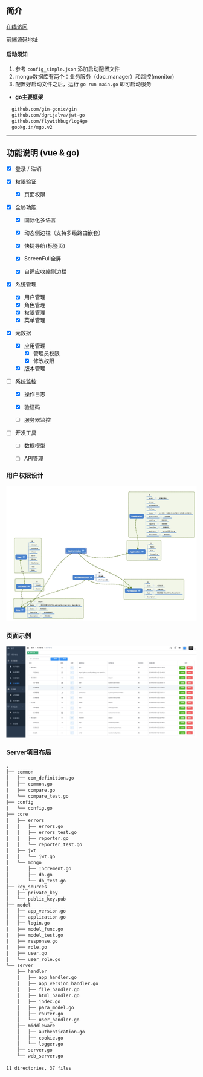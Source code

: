 
## 简介

[在线访问](https://www.flywithme.top)

[前端源码地址](https://github.com/flywithbug-vue-admin/vue-eladmin)

#### 启动须知
  1. 参考 ``` config_simple.json ``` 添加启动配置文件
  2. mongo数据库有两个：业务服务（doc_manager）和监控(monitor)
  3. 配置好启动文件之后，运行 ``` go run main.go ``` 即可启动服务

- **go主要框架** 
``` 
  github.com/gin-gonic/gin
  github.com/dgrijalva/jwt-go
  github.com/flywithbug/log4go
  gopkg.in/mgo.v2
```

-------------------------------
## 功能说明 (vue & go)
- [x] 登录 / 注销

- [x] 权限验证
  - [x] 页面权限  

- [x] 全局功能
  - [x] 国际化多语言
  - [x] 动态侧边栏（支持多级路由嵌套）
  - [x] 快捷导航(标签页)
  - [x] ScreenFull全屏
  - [x] 自适应收缩侧边栏




- [x] 系统管理
  - [x] 用户管理
  - [x] 角色管理
  - [x] 权限管理
  - [x] 菜单管理
  
- [x] 元数据 
  - [x] 应用管理
    - [x] 管理员权限
    - [x] 修改权限
  - [x] 版本管理
  
- [ ] 系统监控
  - [x] 操作日志
  - [x] 验证码
  - [ ] 服务器监控
  
  
- [ ] 开发工具
  - [ ] 数据模型 
  - [ ] API管理
  
  
### 用户权限设计 
![user_permission](/static/user_permission.png)
  
### 页面示例
![frontend](/static/dashboard.png)   




### Server项目布局

```
.
├── common
│   ├── com_definition.go
│   ├── common.go
│   ├── compare.go
│   └── compare_test.go
├── config
│   └── config.go
├── core
│   ├── errors
│   │   ├── errors.go
│   │   ├── errors_test.go
│   │   ├── reporter.go
│   │   └── reporter_test.go
│   ├── jwt
│   │   └── jwt.go
│   └── mongo
│       ├── Increment.go
│       ├── db.go
│       └── db_test.go
├── key_sources
│   ├── private_key
│   └── public_key.pub
├── model
│   ├── app_version.go
│   ├── application.go
│   ├── login.go
│   ├── model_func.go
│   ├── model_test.go
│   ├── response.go
│   ├── role.go
│   ├── user.go
│   └── user_role.go
└── server
    ├── handler
    │   ├── app_handler.go
    │   ├── app_version_handler.go
    │   ├── file_handler.go
    │   ├── html_handler.go
    │   ├── index.go
    │   ├── para_model.go
    │   ├── router.go
    │   └── user_handler.go
    ├── middleware
    │   ├── authentication.go
    │   ├── cookie.go
    │   └── logger.go
    ├── server.go
    └── web_server.go

11 directories, 37 files

``` 
